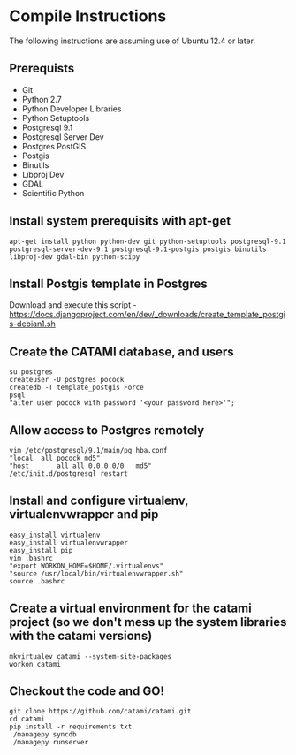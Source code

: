 Compile Instructions
======

The following instructions are assuming use of Ubuntu 12.4 or later. 

Prerequists
-----------

* Git
* Python 2.7
* Python Developer Libraries
* Python Setuptools
* Postgresql 9.1
* Postgresql Server Dev
* Postgres PostGIS
* Postgis
* Binutils
* Libproj Dev
* GDAL
* Scientific Python

Install system prerequisits with apt-get
----------------------------------------

    apt-get install python python-dev git python-setuptools postgresql-9.1 postgresql-server-dev-9.1 postgresql-9.1-postgis postgis binutils libproj-dev gdal-bin python-scipy 

Install Postgis template in Postgres
------------------------------------

Download and execute this script - https://docs.djangoproject.com/en/dev/_downloads/create_template_postgis-debian1.sh

Create the CATAMI database, and users
-------------------------------------

    su postgres
    createuser -U postgres pocock
    createdb -T template_postgis Force
    psql
    "alter user pocock with password '<your password here>'";

Allow access to Postgres remotely
---------------------------------

    vim /etc/postgresql/9.1/main/pg_hba.conf
    "local	all	pocock md5"
    "host		all	all	0.0.0.0/0	md5"
    /etc/init.d/postgresql restart

Install and configure virtualenv, virtualenvwrapper and pip
-----------------------------------------------------------

    easy_install virtualenv
    easy_install virtualenvwrapper
    easy_install pip
    vim .bashrc
    "export WORKON_HOME=$HOME/.virtualenvs"
    "source /usr/local/bin/virtualenvwrapper.sh"
    source .bashrc

Create a virtual environment for the catami project (so we don't mess up the system libraries with the catami versions)
-----------------------------------------------------------------------------------------------------------------------

    mkvirtualev catami --system-site-packages
    workon catami

Checkout the code and GO!
-------------------------

    git clone https://github.com/catami/catami.git
    cd catami
    pip install -r requirements.txt
    ./managepy syncdb
    ./managepy runserver







